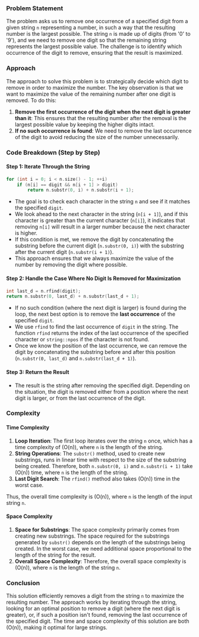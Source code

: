 ### Problem Statement

The problem asks us to remove one occurrence of a specified digit from a given string `n` representing a number, in such a way that the resulting number is the largest possible. The string `n` is made up of digits (from '0' to '9'), and we need to remove one digit so that the remaining string represents the largest possible value. The challenge is to identify which occurrence of the digit to remove, ensuring that the result is maximized.

### Approach

The approach to solve this problem is to strategically decide which digit to remove in order to maximize the number. The key observation is that we want to maximize the value of the remaining number after one digit is removed. To do this:

1. **Remove the first occurrence of the digit when the next digit is greater than it**: This ensures that the resulting number after the removal is the largest possible value by keeping the higher digits intact.
2. **If no such occurrence is found**: We need to remove the last occurrence of the digit to avoid reducing the size of the number unnecessarily.

### Code Breakdown (Step by Step)

#### Step 1: Iterate Through the String

```cpp
for (int i = 0; i < n.size() - 1; ++i)
    if (n[i] == digit && n[i + 1] > digit)
        return n.substr(0, i) + n.substr(i + 1);
```

- The goal is to check each character in the string `n` and see if it matches the specified `digit`.
- We look ahead to the next character in the string (`n[i + 1]`), and if this character is greater than the current character (`n[i]`), it indicates that removing `n[i]` will result in a larger number because the next character is higher.
- If this condition is met, we remove the digit by concatenating the substring before the current digit (`n.substr(0, i)`) with the substring after the current digit (`n.substr(i + 1)`).
- This approach ensures that we always maximize the value of the number by removing the digit where possible.

#### Step 2: Handle the Case Where No Digit Is Removed for Maximization

```cpp
int last_d = n.rfind(digit);
return n.substr(0, last_d) + n.substr(last_d + 1);
```

- If no such condition (where the next digit is larger) is found during the loop, the next best option is to remove the **last occurrence** of the specified `digit`.
- We use `rfind` to find the last occurrence of `digit` in the string. The function `rfind` returns the index of the last occurrence of the specified character or `string::npos` if the character is not found.
- Once we know the position of the last occurrence, we can remove the digit by concatenating the substring before and after this position (`n.substr(0, last_d)` and `n.substr(last_d + 1)`).

#### Step 3: Return the Result

- The result is the string after removing the specified digit. Depending on the situation, the digit is removed either from a position where the next digit is larger, or from the last occurrence of the digit.

### Complexity

#### Time Complexity

1. **Loop Iteration**: The first loop iterates over the string `n` once, which has a time complexity of \(O(n)\), where `n` is the length of the string.
2. **String Operations**: The `substr()` method, used to create new substrings, runs in linear time with respect to the size of the substring being created. Therefore, both `n.substr(0, i)` and `n.substr(i + 1)` take \(O(n)\) time, where `n` is the length of the string.
3. **Last Digit Search**: The `rfind()` method also takes \(O(n)\) time in the worst case.

Thus, the overall time complexity is \(O(n)\), where `n` is the length of the input string `n`.

#### Space Complexity

1. **Space for Substrings**: The space complexity primarily comes from creating new substrings. The space required for the substrings generated by `substr()` depends on the length of the substrings being created. In the worst case, we need additional space proportional to the length of the string for the result.
2. **Overall Space Complexity**: Therefore, the overall space complexity is \(O(n)\), where `n` is the length of the string `n`.

### Conclusion

This solution efficiently removes a digit from the string `n` to maximize the resulting number. The approach works by iterating through the string, looking for an optimal position to remove a digit (where the next digit is greater), or, if such a position isn't found, removing the last occurrence of the specified digit. The time and space complexity of this solution are both \(O(n)\), making it optimal for large strings.